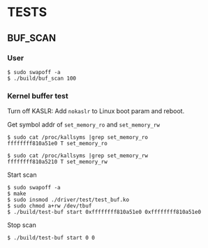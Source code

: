 # TESTS


## BUF_SCAN

### User
```
$ sudo swapoff -a
$ ./build/buf_scan 100
```

### Kernel buffer test

Turn off KASLR: Add `nokaslr` to Linux boot param and reboot.

Get symbol addr of `set_memory_ro` and `set_memory_rw`
```
$ sudo cat /proc/kallsyms |grep set_memory_ro
ffffffff810a51e0 T set_memory_ro

$ sudo cat /proc/kallsyms |grep set_memory_rw
ffffffff810a5210 T set_memory_rw
```

Start scan
```
$ sudo swapoff -a
$ make
$ sudo insmod ./driver/test/test_buf.ko
$ sudo chmod a+rw /dev/tbuf
$ ./build/test-buf start 0xffffffff810a51e0 0xffffffff810a51e0
```

Stop scan
```
$ ./build/test-buf start 0 0
```
